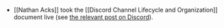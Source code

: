 - [[Nathan Acks]] took the [[Discord Channel Lifecycle and Organization]] document live (see [the relevant post on Discord](https://discord.com/channels/692111190851059762/704369362315772044/795331460273799228)).

